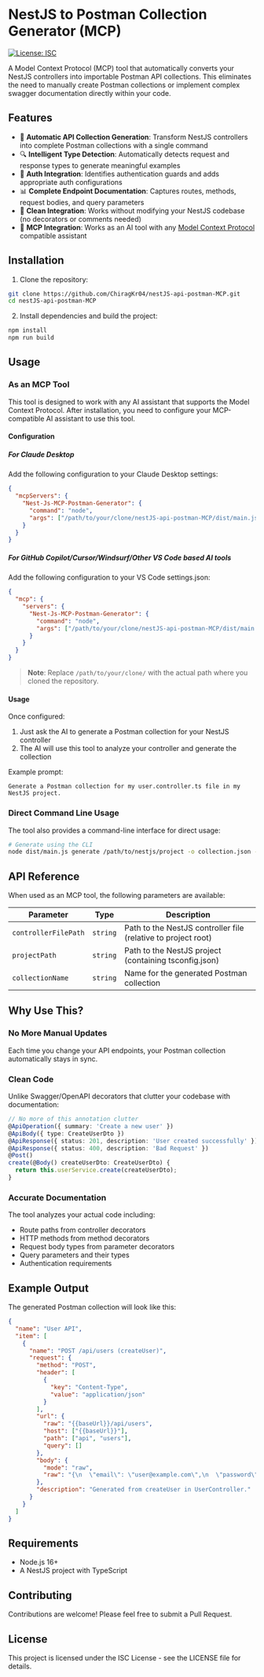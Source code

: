 # NestJS to Postman Collection Generator (MCP)

[![License: ISC](https://img.shields.io/badge/License-ISC-blue.svg)](https://opensource.org/licenses/ISC)

A Model Context Protocol (MCP) tool that automatically converts your NestJS controllers into importable Postman API collections. This eliminates the need to manually create Postman collections or implement complex swagger documentation directly within your code.

## Features

- 🚀 **Automatic API Collection Generation**: Transform NestJS controllers into complete Postman collections with a single command
- 🔍 **Intelligent Type Detection**: Automatically detects request and response types to generate meaningful examples
- 🔐 **Auth Integration**: Identifies authentication guards and adds appropriate auth configurations
- 📊 **Complete Endpoint Documentation**: Captures routes, methods, request bodies, and query parameters
- 🧩 **Clean Integration**: Works without modifying your NestJS codebase (no decorators or comments needed)
- 🔌 **MCP Integration**: Works as an AI tool with any [Model Context Protocol](https://github.com/microsoft/modelcontextprotocol) compatible assistant

## Installation

1. Clone the repository:

```bash
git clone https://github.com/ChiragKr04/nestJS-api-postman-MCP.git
cd nestJS-api-postman-MCP
```

2. Install dependencies and build the project:

```bash
npm install
npm run build
```

## Usage

### As an MCP Tool

This tool is designed to work with any AI assistant that supports the Model Context Protocol. After installation, you need to configure your MCP-compatible AI assistant to use this tool.

#### Configuration

##### For Claude Desktop

Add the following configuration to your Claude Desktop settings:

```json
{
  "mcpServers": {
    "Nest-Js-MCP-Postman-Generator": {
      "command": "node",
      "args": ["/path/to/your/clone/nestJS-api-postman-MCP/dist/main.js"]
    }
  }
}
```

##### For GitHub Copilot/Cursor/Windsurf/Other VS Code based AI tools

Add the following configuration to your VS Code settings.json:

```json
{
  "mcp": {
    "servers": {
      "Nest-Js-MCP-Postman-Generator": {
        "command": "node",
        "args": ["/path/to/your/clone/nestJS-api-postman-MCP/dist/main.js"]
      }
    }
  }
}
```

> **Note**: Replace `/path/to/your/clone/` with the actual path where you cloned the repository.

#### Usage

Once configured:

1. Just ask the AI to generate a Postman collection for your NestJS controller
2. The AI will use this tool to analyze your controller and generate the collection

Example prompt:

```
Generate a Postman collection for my user.controller.ts file in my NestJS project.
```

### Direct Command Line Usage

The tool also provides a command-line interface for direct usage:

```bash
# Generate using the CLI
node dist/main.js generate /path/to/nestjs/project -o collection.json -n "My API Collection"
```

## API Reference

When used as an MCP tool, the following parameters are available:

| Parameter            | Type     | Description                                                   |
| -------------------- | -------- | ------------------------------------------------------------- |
| `controllerFilePath` | `string` | Path to the NestJS controller file (relative to project root) |
| `projectPath`        | `string` | Path to the NestJS project (containing tsconfig.json)         |
| `collectionName`     | `string` | Name for the generated Postman collection                     |

## Why Use This?

### No More Manual Updates

Each time you change your API endpoints, your Postman collection automatically stays in sync.

### Clean Code

Unlike Swagger/OpenAPI decorators that clutter your codebase with documentation:

```typescript
// No more of this annotation clutter
@ApiOperation({ summary: 'Create a new user' })
@ApiBody({ type: CreateUserDto })
@ApiResponse({ status: 201, description: 'User created successfully' })
@ApiResponse({ status: 400, description: 'Bad Request' })
@Post()
create(@Body() createUserDto: CreateUserDto) {
  return this.userService.create(createUserDto);
}
```

### Accurate Documentation

The tool analyzes your actual code including:

- Route paths from controller decorators
- HTTP methods from method decorators
- Request body types from parameter decorators
- Query parameters and their types
- Authentication requirements

## Example Output

The generated Postman collection will look like this:

```json
{
  "name": "User API",
  "item": [
    {
      "name": "POST /api/users (createUser)",
      "request": {
        "method": "POST",
        "header": [
          {
            "key": "Content-Type",
            "value": "application/json"
          }
        ],
        "url": {
          "raw": "{{baseUrl}}/api/users",
          "host": ["{{baseUrl}}"],
          "path": ["api", "users"],
          "query": []
        },
        "body": {
          "mode": "raw",
          "raw": "{\n  \"email\": \"user@example.com\",\n  \"password\": \"password123\",\n  \"name\": \"John Doe\"\n}"
        },
        "description": "Generated from createUser in UserController."
      }
    }
  ]
}
```

## Requirements

- Node.js 16+
- A NestJS project with TypeScript

## Contributing

Contributions are welcome! Please feel free to submit a Pull Request.

## License

This project is licensed under the ISC License - see the LICENSE file for details.
